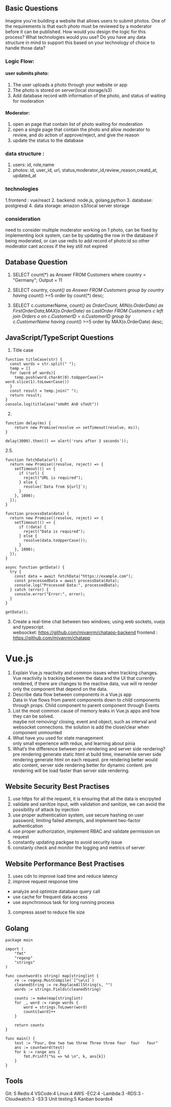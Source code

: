 ## Basic Questions
Imagine you're building a website that allows users to submit photos. One of the requirements is that each photo must be reviewed by a moderator before it can be published. How would you design the logic for this process? What technologies would you use? Do you have any data structure in mind to support this based on your technology of choice to handle those data? 
### Logic Flow:

#### user submits photo: 
1. The user uploads a photo through your website or app
2. The photo is stored on server(local storage/s3)
3. Add database record with information of the photo, and status of waiting for moderation


#### Moderator:
1. open an page that contain list of photo waiting for moderation
2. open a single page that contain the photo and allow moderator to review, and do action of approve/reject, and give the reason
3. update the status to the database


### data structure :
1. users: id, role,name
2. photos: id, user_id, url, status,moderator_id,review_reason,creatd_at, updated_at

### technologies 
1.frontend : vue/react
2. backend: node.js, golang,python
3. database: postgresql
4. data storage: amazon s3/local server storage

### consideration 
need to consider multiple moderator working on 1 photo, can be fixed by implementing lock system, can be by updating the row in the database if being moderated, or can use redis to add record of photo:id so other moderator cant access if the key still not expired


## Database Question

1. SELECT count(*) as Answer FROM Customers where country = "Germany";
Output = 11

2. SELECT country, count(*) as Answer FROM Customers  group by country having count(*) >=5 order by count(*) desc;

3. SELECT c.customerName, count(*) as OrderCount, MIN(o.OrderDate) as FirstOrderData,MAX(o.OrderDate) as LastOrder FROM Customers c left join Orders o on c.CustomerID = o.CustomerID  group by c.CustomerName having count(*) >=5 order by MAX(o.OrderDate) desc;

## JavaScript/TypeScript Questions
1. Title case
```
function titleCase(str) {
  const words = str.split(" ");
  temp = []
  for (word of words){
    temp.push(word.charAt(0).toUpperCase()+ word.slice(1).toLowerCase())
  }
  const result = temp.join(" ");
  return result;
}
console.log(titleCase("sHoRt AnD sToUt"))
```

2. 
```
function delay(ms) {
    return new Promise(resolve => setTimeout(resolve, ms));
}

delay(3000).then(() => alert('runs after 3 seconds'));
```
2.5. 
```
function fetchData(url) {
  return new Promise((resolve, reject) => {
    setTimeout(() => {
      if (!url) {
        reject("URL is required");
      } else {
        resolve(`Data from ${url}`);
      }
    }, 1000);
  });
}

function processData(data) {
  return new Promise((resolve, reject) => {
    setTimeout(() => {
      if (!data) {
        reject("Data is required");
      } else {
        resolve(data.toUpperCase());
      }
    }, 1000);
  });
}

async function getData() {
  try {
    const data = await fetchData("https://example.com");
    const processedData = await processData(data);
    console.log("Processed Data:", processedData);
  } catch (error) {
    console.error("Error:", error);
  }
}

getData();
```

3. Create a real-time chat between two windows; using web sockets, vuejs and typescript.  
websocket: https://github.com/mivanrm/chatapp-backend
frontend : https://github.com/mivanrm/chatapp


# Vue.js
1. Explain Vue.js reactivity and common issues when tracking changes.\
    Vue reactivity is tracking between the data and the UI that currently rendered, if there are changes to the reactive data, vue will re render only the component that depend on the data. 
2. Describe data flow between components in a Vue.js app\
    Data in Vue flows from parent components down to child components through props. Child component to parent component through Events
3. List the most common cause of memory leaks in Vue.js apps and how they can be solved.\
    maybe not removing/ closing, event and object, such as interval and websocket connections. the solution is add the close/clear when component unmounted
4. What have you used for state management\
    only small experience with redux, and learning about pinia
5. What’s the difference between pre-rendering and server side rendering?\
    pre rendering generate static html at build time, meanwhile server side rendering generate html on each request. pre rendering better would atic content, server side rendering better for dynamic content. pre rendering will be load faster than server side rendering.

## Website Security Best Practises
1. use https for all the request, it is ensuring that all the data is encrpyted
2. validate and sanitize input, with validation and sanitize, we can avoid the possibility of attack by injection
3. use proper authentication system, use secure hashing on user password, limiting failed attempts, and implement two-factor authentication
4. use proper authorization, implement RBAC and validate permission on request
5. constantly updating packgae to avoid security issue
6. constanly check and monitor the logging and metrics of server


## Website Performance Best Practises
1. uses cdn to improve load time and reduce latency
2. improve request response time
- analyze and optimize database query call
- use cache for frequent data access
- use asynchronous task for long running process

3. compress asset to reduce file size


## Golang
```
package main

import (
	"fmt"
	"regexp"
	"strings"
)

func countword(s string) map[string]int {
	re := regexp.MustCompile(`[^\w\s]`)
	cleanedString := re.ReplaceAllString(s, "")
	words := strings.Fields(cleanedString)

	counts := make(map[string]int)
	for _, word := range words {
		word = strings.ToLower(word)
		counts[word]++
	}

	return counts
}

func main() {
	test := "Four, One two two three Three three four  four   four"
	ans := countword(test)
	for k := range ans {
		fmt.Printf("%s => %d \n", k, ans[k])
	}
}

```
## Tools
Git: 5
Redis:4
VSCode:4
Linux:4
AWS
-EC2:4
-Lambda:3
-RDS:3
-Cloudwatch:3
-S3:3
Unit testing:5
Kanban boards4

